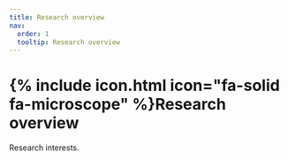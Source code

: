 ```yaml
---
title: Research overview
nav:
  order: 1
  tooltip: Research overview
---
```


# {% include icon.html icon="fa-solid fa-microscope" %}Research overview

Research interests.
